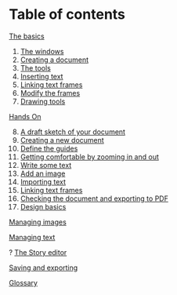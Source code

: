 # Table of contents

[The basics](basics-en.md)

1. [The windows](windows-en.md)
2. [Creating a document](creating-documents-en.md)
3. [The tools](tools-en.md)
4. [Inserting text](insert-text-en.md)
5. [Linking text frames](text-chains-en.md)
6. [Modify the frames](frames-modify-en.md)
7. [Drawing tools](drawing-tools-en.md)

[Hands On](hands-on-en.md)

8. [A draft sketch of your document](sketching-en.md)
9. [Creating a new document](new-document-en.md)
10. [Define the guides](define-guides-en.md)
11. [Getting comfortable by zooming in and out](zoom-en.md)
12. [Write some text](write-text-en.md)
13. [Add an image](add-image-en.md)
14. [Importing text](importing-text-en.md)
15. [Linking text frames](linking-text-frames-en.md)
16. [Checking the document and exporting to PDF](exporting-to-pdf-en.md)
17. [Design basics](design-basics-en.md)

[Managing images]()

[Managing text]()

? [The Story editor](story-editor-en.md)

[Saving and exporting](saving-and-exporting-en.md)

[Glossary](glossary-en.md)
